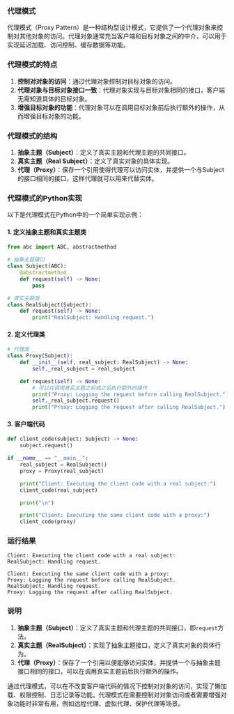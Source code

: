### 代理模式

代理模式（Proxy Pattern）是一种结构型设计模式，它提供了一个代理对象来控制对其他对象的访问。代理对象通常充当客户端和目标对象之间的中介，可以用于实现延迟加载、访问控制、缓存数据等功能。

### 代理模式的特点

1. **控制对对象的访问**：通过代理对象控制对目标对象的访问。
2. **代理对象与目标对象接口一致**：代理对象实现与目标对象相同的接口，客户端无需知道具体的目标对象。
3. **增强目标对象的功能**：代理对象可以在调用目标对象前后执行额外的操作，从而增强目标对象的功能。

### 代理模式的结构

1. **抽象主题（Subject）**：定义了真实主题和代理主题的共同接口。
2. **真实主题（Real Subject）**：定义了真实对象的具体实现。
3. **代理（Proxy）**：保存一个引用使得代理可以访问实体，并提供一个与Subject的接口相同的接口，这样代理就可以用来代替实体。

### 代理模式的Python实现

以下是代理模式在Python中的一个简单实现示例：

#### 1. 定义抽象主题和真实主题类

```python
from abc import ABC, abstractmethod

# 抽象主题接口
class Subject(ABC):
    @abstractmethod
    def request(self) -> None:
        pass

# 真实主题类
class RealSubject(Subject):
    def request(self) -> None:
        print("RealSubject: Handling request.")
```

#### 2. 定义代理类

```python
# 代理类
class Proxy(Subject):
    def __init__(self, real_subject: RealSubject) -> None:
        self._real_subject = real_subject

    def request(self) -> None:
        # 可以在调用真实主题之前或之后执行额外的操作
        print("Proxy: Logging the request before calling RealSubject.")
        self._real_subject.request()
        print("Proxy: Logging the request after calling RealSubject.")
```

#### 3. 客户端代码

```python
def client_code(subject: Subject) -> None:
    subject.request()

if __name__ == "__main__":
    real_subject = RealSubject()
    proxy = Proxy(real_subject)

    print("Client: Executing the client code with a real subject:")
    client_code(real_subject)

    print("\n")

    print("Client: Executing the same client code with a proxy:")
    client_code(proxy)
```

### 运行结果

```plaintext
Client: Executing the client code with a real subject:
RealSubject: Handling request.

Client: Executing the same client code with a proxy:
Proxy: Logging the request before calling RealSubject.
RealSubject: Handling request.
Proxy: Logging the request after calling RealSubject.
```

### 说明

1. **抽象主题（Subject）**：定义了真实主题和代理主题的共同接口，即`request`方法。
2. **真实主题（RealSubject）**：实现了抽象主题接口，定义了真实对象的具体行为。
3. **代理（Proxy）**：保存了一个引用以便能够访问实体，并提供一个与抽象主题接口相同的接口，可以在调用真实主题前后执行额外的操作。

通过代理模式，可以在不改变客户端代码的情况下控制对对象的访问，实现了懒加载、权限控制、日志记录等功能。代理模式在需要控制对对象访问或者需要增强对象功能时非常有用，例如远程代理、虚拟代理、保护代理等场景。